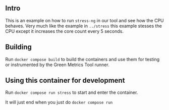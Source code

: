 ## Intro

This is an example on how to run `stress-ng` in our tool and see how the CPU behaves.
Very much like the example in `../stress` this example stesses the CPU except it increases the core count every
5 seconds.


## Building

Run `docker compose build` to build the containers and use them for testing or
instrumented by the Green Metrics Tool runner.


## Using this container for development

Run `docker compose run stress` to start and enter the container.

It will just end when you just do `docker compose run`